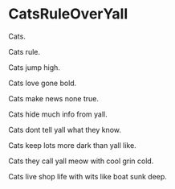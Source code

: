 # CatsRuleOverYall

Cats.

Cats rule.

Cats jump high.

Cats love gone bold.

Cats make news none true.

Cats hide much info from yall.

Cats dont tell yall what they know.

Cats keep lots more dark than yall like.

Cats they call yall meow with cool grin cold.

Cats live shop life with wits like boat sunk deep.
